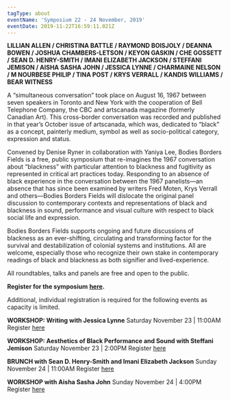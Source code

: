 ```yaml
---
tagType: about
eventName: 'Symposium 22 - 24 November, 2019'
eventDate: 2019-11-22T16:59:11.021Z
---
```

**LILLIAN ALLEN / CHRISTINA BATTLE / RAYMOND BOISJOLY / DEANNA BOWEN / JOSHUA CHAMBERS-LETSON / KEYON GASKIN / CHE GOSSETT / SEAN D. HENRY-SMITH / IMANI ELIZABETH JACKSON / STEFFANI JEMISON / AISHA SASHA JOHN / JESSICA LYNNE / CHARMAINE NELSON / M NOURBESE PHILIP / TINA POST / KRYS VERRALL / KANDIS WILLIAMS / BEAR WITNESS**

A “simultaneous conversation” took place on August 16, 1967 between seven speakers in Toronto and New York with the cooperation of Bell Telephone Company, the CBC and artscanada magazine (formerly Canadian Art). This cross-border conversation was recorded and published in that year’s October issue of artscanada, which was, dedicated to “black” as a concept, painterly medium, symbol as well as socio-political category, expression and status.

Convened by Denise Ryner in collaboration with Yaniya Lee, Bodies Borders Fields is a free, public symposium that re-imagines the 1967 conversation about “blackness” with particular attention to blackness and fugitivity as represented in critical art practices today. Responding to an absence of black experience in the conversation between the 1967 panelists—an absence that has since been examined by writers Fred Moten, Krys Verrall and others—Bodies Borders Fields will dislocate the original panel discussion to contemporary contexts and representations of black and blackness in sound, performance and visual culture with respect to black social life and expression.

Bodies Borders Fields supports ongoing and future discussions of blackness as an ever-shifting, circulating and transforming factor for the survival and destabilization of colonial systems and institutions. All are welcome, especially those who recognize their own stake in contemporary readings of black and blackness as both signifier and lived-experience.

All roundtables, talks and panels are free and open to the public. 

**Register for the symposium** [**here**](https://www.eventbrite.ca/e/bodies-borders-fields-symposium-tickets-77522691457?utm-medium=discovery&utm-campaign=social&utm-content=attendeeshare&aff=escb&utm-source=cp&utm-term=listing)**.** 

Additional, individual registration is required for the following events as capacity is limited.

**WORKSHOP: Writing with Jessica Lynne** 
Saturday November 23 | 11:00AM \
Register [here](https://www.eventbrite.ca/e/78127921717)

**WORKSHOP: Aesthetics of Black Performance and Sound with Steffani Jemison**
Saturday November 23 | 2:00PM
Register [here](https://www.eventbrite.ca/e/78127969861)

**BRUNCH with Sean D. Henry-Smith and Imani Elizabeth Jackson**
Sunday November 24 | 11:00AM
Register [here](https://www.eventbrite.ca/e/78128048095)

**WORKSHOP with Aisha Sasha John**
Sunday November 24 | 4:00PM
Register [here](https://www.eventbrite.ca/e/78128134353)
